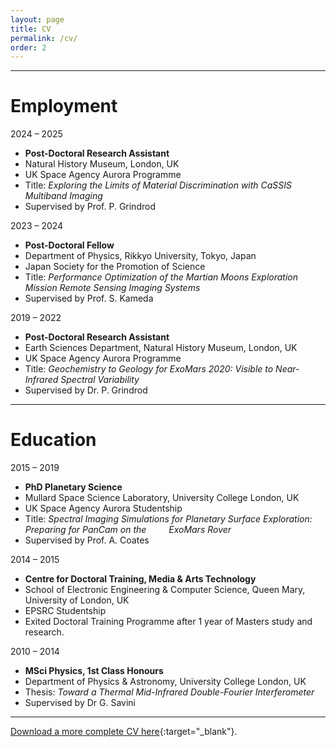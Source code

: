 ```yaml
---
layout: page
title: CV
permalink: /cv/
order: 2
---
```


---
# Employment
2024 &ndash; 2025
<ul class='cv'>
    <li><b>Post-Doctoral Research Assistant</b></li>
    <li>Natural History Museum, London, UK</li>
    <li>UK Space Agency Aurora Programme</li>
    <li>Title: <em>Exploring the Limits of Material Discrimination with CaSSIS Multiband Imaging</em></li>
    <li>Supervised by Prof. P. Grindrod</li>
</ul>

2023 &ndash; 2024  
<ul class='cv'>
    <li><b>Post-Doctoral Fellow</b></li>
    <li>Department of Physics, Rikkyo University, Tokyo, Japan</li>
    <li>Japan Society for the Promotion of Science</li>
    <li>Title: <em>Performance Optimization of the Martian Moons Exploration Mission Remote Sensing Imaging Systems</em></li>
    <li>Supervised by Prof. S. Kameda</li>
</ul>

2019 &ndash; 2022  
<ul class='cv'>
    <li><b>Post-Doctoral Research Assistant</b></li>
    <li>Earth Sciences Department, Natural History Museum, London, UK</li>
    <li>UK Space Agency Aurora Programme</li>
    <li>Title: <em>Geochemistry to Geology for ExoMars 2020: Visible to Near-Infrared Spectral Variability</em></li>
    <li>Supervised by Dr. P. Grindrod</li>
</ul>  


---
# Education


2015 &ndash; 2019  
<ul class='cv'>
    <li><b>PhD Planetary Science</b></li>
    <li>Mullard Space Science Laboratory, University College London, UK</li>
    <li>UK Space Agency Aurora Studentship</li>
    <li>Title: <em>Spectral Imaging Simulations for Planetary Surface Exploration: Preparing for PanCam on the &emsp;&emsp; ExoMars Rover</em></li>
    <li>Supervised by Prof. A. Coates</li>
</ul>  

2014 &ndash; 2015  
<ul class='cv'>
    <li><b>Centre for Doctoral Training, Media & Arts Technology</b></li>
    <li>School of Electronic Engineering & Computer Science, Queen Mary, University of London, UK</li>
    <li>EPSRC Studentship</li>
    <li>Exited Doctoral Training Programme after 1 year of Masters study and research.</li>    
</ul>  

2010 &ndash; 2014  
<ul class='cv'>
    <li><b>MSci Physics, 1st Class Honours</b></li>
    <li>Department of Physics & Astronomy, University College London, UK</li>
    <li>Thesis: <em>Toward a Thermal Mid-Infrared Double-Fourier Interferometer</em></li>
    <li>Supervised by Dr G. Savini</li>
</ul>  

---
[Download a more complete CV here](downloadables/roger_stabbins_academic_cv_2023.pdf){:target="_blank"}.
